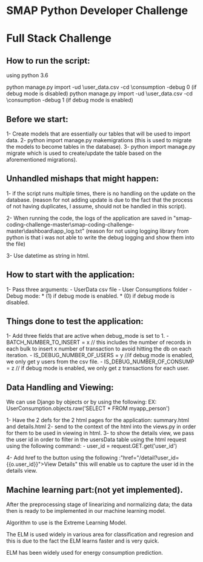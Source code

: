 SMAP Python Developer Challenge
====


Full Stack Challenge
=====================

How to run the script:
-------------------------


using python 3.6

python manage.py import -ud \user_data.csv -cd \consumption -debug 0 (if debug mode is disabled)
python manage.py import -ud \user_data.csv -cd \consumption -debug 1 (if debug mode is enabled)

Before we start:
-----------------


1- Create models that are essentially our tables that will be used to import data.
2- python import manage.py makemigrations (this is used to migrate the models to become tables in the database).
3- python import manage.py migrate which is used to create/update the table based on the aforementioned migrations).

Unhandled mishaps that might happen:
--------------------------------------

1- if the script runs multiple times, there is no handling on the update on the database.
   (reason for not adding update is due to the fact that the process of not having duplicates, I assume, should not be handled in this script).
   
2- When running the code, the logs of the application are saved in "smap-coding-challenge-master\smap-coding-challenge-master\dashboard\app_log.txt"
   (reason for not using logging library from python is that i was not able to write the debug logging and show them into the file)
   
3- Use datetime as string in html.
   
 
   
   
How to start with the application:
---------------------------------------


1- Pass three arguments:
	- UserData csv file
	- User Consumptions folder
	- Debug mode: 
		* (1) if debug mode is enabled.
		* (0) if debug mode is disabled.
		
		
		
Things done to test the application:
--------------------------------------


1- Add three fields that are active when debug_mode is set to 1.
	- BATCH_NUMBER_TO_INSERT = x
	// this includes the number of records in each bulk to insert x number of transaction to avoid hitting the db on each iteration.
	- IS_DEBUG_NUMBER_OF_USERS = y
	//if debug mode is enabled, we only get y users from the csv file.
	- IS_DEBUG_NUMBER_OF_CONSUMP = z
	// if debug mode is enabled, we only get z transactions for each user.
	
	
Data Handling and Viewing:
----------------------------


We can use Django by objects or by using the following:  EX: UserConsumption.objects.raw('SELECT * FROM myapp_person')
														

1- Have the 2 defs for the 2 html pages for the application: summary.html and details.html
2- send to the context of the html into the views.py in order for them to be used in viewing in html.
3- to show the details view, we pass the user id in order to filter in the usersData table using the html request using the following command:
	- user_id = request.GET.get('user_id')
	
	
4- Add href to the button using the following :"href="/detail?user_id={{o.user_id}}">View Details</a></td>" this will enable us to capture the user id in the details view.

Machine learning part:(not yet implemented).
-----------------------------------------------


After the preprocessing stage of linearizing and normalizing data; the data then is ready to be implemented in our machine learning model.

Algorithm to use is the Extreme Learning Model.

The ELM is used widely in various area for classification and regresion and this is due to the fact the ELM learns faster and is very quick.
	
ELM has been widely used for energy consumption prediction.



	
	
	
